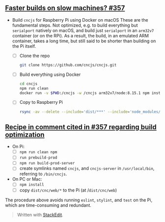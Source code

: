 ## [Faster builds on slow machines? #357](https://github.com/cncjs/cncjs/issues/357)

* Build `cncjs` for Raspberry Pi using Docker on macOS
  These are the fundamental steps. Not optimized, e.g. to build everything but `serialport` natively on macOS, and build just `serialport` in an `arm32v7` container (or on the RPi). As a result, the build, in an emulated ARM container, takes a long time, but still said to be shorter than building on the Pi itself.

  * [ ] Clone the repo
	``` bash
	git clone https://github.com/cncjs/cncjs.git
	```
  * [ ] Build everything using Docker
    ``` bash
    cd cncjs
    npm run clean
    docker run -v $PWD:/cncjs -w /cncjs arm32v7/node:8.15.1 npm install --unsafe-perm
    ```
  * [ ] Copy to Raspberry Pi
	``` bash
	rsync -av --delete --include='dist/***' --include='node_modules/***' --exclude='*' ./ pi@raspberrypi.local:/home/pi/cncjs/
	```

## [Recipe in comment cited in #357 regarding build optimization](https://github.com/cncjs/cncjs/issues/437#issuecomment-479995117)
* On Pi:
  * [ ] `npm run clean npm`
  * [ ] `run prebuild-prod`
  * [ ] `npm run build-prod-server`
  * [ ] create symlinks named `cncjs`, and `cncjs-server` in `/usr/local/bin`, referring to `/bin/cncjs`.
* On PC or Mac:
  * [ ] `npm install`
  * [ ] copy `dist/cnc/web/*` to the Pi (at /`dist/cnc/web`)

The procedure above avoids running `eslint`, `stylint`, and `test` on the Pi, which are time-consuming and redundant.
> Written with [StackEdit](https://stackedit.io/).
<!--stackedit_data:
eyJoaXN0b3J5IjpbMTcxMzk4ODUyMiwxNzEzOTg4NTIyLDE3Mz
MzNjUxNjldfQ==
-->